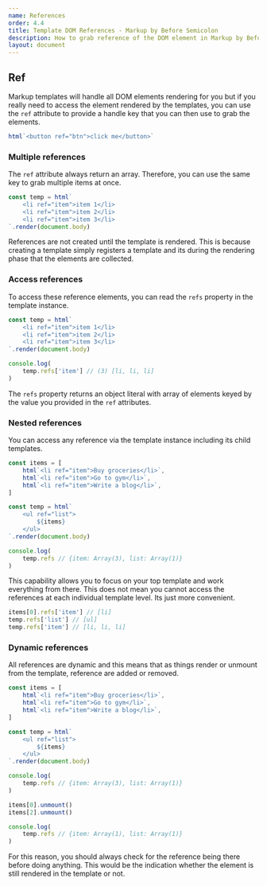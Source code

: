 ```yaml
---
name: References
order: 4.4
title: Template DOM References - Markup by Before Semicolon
description: How to grab reference of the DOM element in Markup by Before Semicolon
layout: document
---
```


## Ref

Markup templates will handle all DOM elements rendering for you but if you really need to access the element rendered by the templates, you can use the `ref` attribute to provide a handle key that you can then use to grab the elements.

```javascript
html`<button ref="btn">click me</button>`
```

### Multiple references

The `ref` attribute always return an array. Therefore, you can use the same key to grab multiple items at once.

```javascript
const temp = html`
    <li ref="item">item 1</li>
    <li ref="item">item 2</li>
    <li ref="item">item 3</li>
`.render(document.body)
```

References are not created until the template is rendered. This is because creating a template simply registers a template and its during the rendering phase that the elements are collected.

### Access references

To access these reference elements, you can read the `refs` property in the template instance.

```javascript
const temp = html`
    <li ref="item">item 1</li>
    <li ref="item">item 2</li>
    <li ref="item">item 3</li>
`.render(document.body)

console.log(
    temp.refs['item'] // (3) [li, li, li]
)
```

The `refs` property returns an object literal with array of elements keyed by the value you provided in the `ref` attributes.

### Nested references

You can access any reference via the template instance including its child templates.

```javascript
const items = [
    html`<li ref="item">Buy groceries</li>`,
    html`<li ref="item">Go to gym</li>`,
    html`<li ref="item">Write a blog</li>`,
]

const temp = html`
    <ul ref="list">
        ${items}
    </ul>
`.render(document.body)

console.log(
    temp.refs // {item: Array(3), list: Array(1)}
)
```

This capability allows you to focus on your top template and work everything from there. This does not mean you cannot access the references at each individual template level. Its just more convenient.

```javascript
items[0].refs['item'] // [li]
temp.refs['list'] // [ul]
temp.refs['item'] // [li, li, li]
```

### Dynamic references

All references are dynamic and this means that as things render or unmount from the template, reference are added or removed.

```javascript
const items = [
    html`<li ref="item">Buy groceries</li>`,
    html`<li ref="item">Go to gym</li>`,
    html`<li ref="item">Write a blog</li>`,
]

const temp = html`
    <ul ref="list">
        ${items}
    </ul>
`.render(document.body)

console.log(
    temp.refs // {item: Array(3), list: Array(1)}
)

items[0].unmount()
items[2].unmount()

console.log(
    temp.refs // {item: Array(1), list: Array(1)}
)
```

For this reason, you should always check for the reference being there before doing anything. This would be the indication whether the element is still rendered in the template or not.
